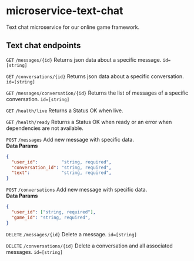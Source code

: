 # microservice-text-chat
Text chat microservice for our online game framework.

## Text chat endpoints

`GET` `/messages/{id}` Returns json data about a specific message. `id=[string]`

`GET` `/conversations/{id}` Returns json data about a specific conversation. `id=[string]`

`GET` `/messages/conversation/{id}` Returns the list of messages of a specific conversation. `id=[string]`

`GET` `/health/live` Returns a Status OK when live.

`GET` `/health/ready` Returns a Status OK when ready or an error when dependencies are not available.

`POST` `/messages` Add new message with specific data. </br>
__Data Params__
```json
{
  "user_id":         "string, required",
  "conversation_id": "string, required",
  "text":            "string, required",
}
```

`POST` `/conversations` Add new message with specific data. </br>
__Data Params__
```json
{
  "user_id": ["string, required"],
  "game_id": "string, required",
}
```

`DELETE` `/messages/{id}` Delete a message.  `id=[string]`

`DELETE` `/conversations/{id}` Delete a conversation and all associated messages.  `id=[string]`
